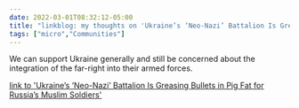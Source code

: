 ```yaml
---
date: 2022-03-01T08:32:12-05:00
title: "linkblog: my thoughts on 'Ukraine’s ‘Neo-Nazi’ Battalion Is Greasing Bullets in Pig Fat for Russia’s Muslim Soldiers'"
tags: ["micro","Communities"]
---
```

We can support Ukraine generally and still be concerned about the integration of the far-right into their armed forces.
 
[link to 'Ukraine’s ‘Neo-Nazi’ Battalion Is Greasing Bullets in Pig Fat for Russia’s Muslim Soldiers'](https://www.vice.com/en/article/xgd73j/ukraine-neo-nazi-battalion-azov-bullets-pig-fat-chechen-russia)
